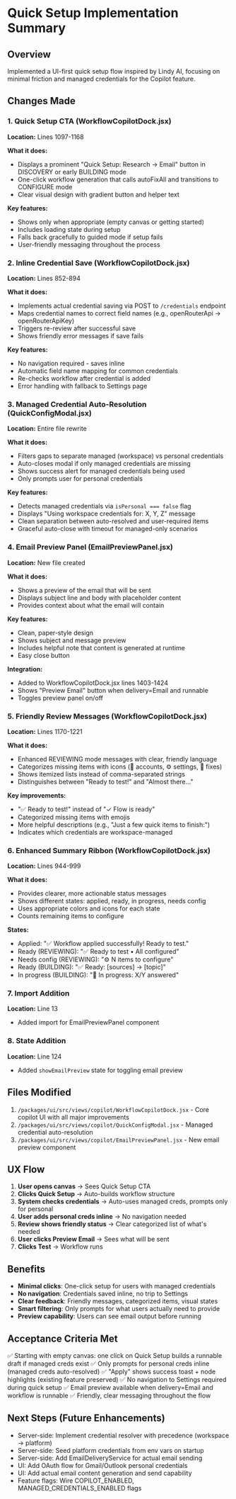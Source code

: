 # Quick Setup Implementation Summary

## Overview
Implemented a UI-first quick setup flow inspired by Lindy AI, focusing on minimal friction and managed credentials for the Copilot feature.

## Changes Made

### 1. Quick Setup CTA (WorkflowCopilotDock.jsx)
**Location:** Lines 1097-1168

**What it does:**
- Displays a prominent "Quick Setup: Research → Email" button in DISCOVERY or early BUILDING mode
- One-click workflow generation that calls autoFixAll and transitions to CONFIGURE mode
- Clear visual design with gradient button and helper text

**Key features:**
- Shows only when appropriate (empty canvas or getting started)
- Includes loading state during setup
- Falls back gracefully to guided mode if setup fails
- User-friendly messaging throughout the process

### 2. Inline Credential Save (WorkflowCopilotDock.jsx)
**Location:** Lines 852-894

**What it does:**
- Implements actual credential saving via POST to `/credentials` endpoint
- Maps credential names to correct field names (e.g., openRouterApi → openRouterApiKey)
- Triggers re-review after successful save
- Shows friendly error messages if save fails

**Key features:**
- No navigation required - saves inline
- Automatic field name mapping for common credentials
- Re-checks workflow after credential is added
- Error handling with fallback to Settings page

### 3. Managed Credential Auto-Resolution (QuickConfigModal.jsx)
**Location:** Entire file rewrite

**What it does:**
- Filters gaps to separate managed (workspace) vs personal credentials
- Auto-closes modal if only managed credentials are missing
- Shows success alert for managed credentials being used
- Only prompts user for personal credentials

**Key features:**
- Detects managed credentials via `isPersonal === false` flag
- Displays "Using workspace credentials for: X, Y, Z" message
- Clean separation between auto-resolved and user-required items
- Graceful auto-close with timeout for managed-only scenarios

### 4. Email Preview Panel (EmailPreviewPanel.jsx)
**Location:** New file created

**What it does:**
- Shows a preview of the email that will be sent
- Displays subject line and body with placeholder content
- Provides context about what the email will contain

**Key features:**
- Clean, paper-style design
- Shows subject and message preview
- Includes helpful note that content is generated at runtime
- Easy close button

**Integration:**
- Added to WorkflowCopilotDock.jsx lines 1403-1424
- Shows "Preview Email" button when delivery=Email and runnable
- Toggles preview panel on/off

### 5. Friendly Review Messages (WorkflowCopilotDock.jsx)
**Location:** Lines 1170-1221

**What it does:**
- Enhanced REVIEWING mode messages with clear, friendly language
- Categorizes missing items with icons (🔑 accounts, ⚙️ settings, 🔧 fixes)
- Shows itemized lists instead of comma-separated strings
- Distinguishes between "Ready to test!" and "Almost there..."

**Key improvements:**
- "✅ Ready to test!" instead of "✓ Flow is ready"
- Categorized missing items with emojis
- More helpful descriptions (e.g., "Just a few quick items to finish:")
- Indicates which credentials are workspace-managed

### 6. Enhanced Summary Ribbon (WorkflowCopilotDock.jsx)
**Location:** Lines 944-999

**What it does:**
- Provides clearer, more actionable status messages
- Shows different states: applied, ready, in progress, needs config
- Uses appropriate colors and icons for each state
- Counts remaining items to configure

**States:**
- Applied: "✅ Workflow applied successfully! Ready to test."
- Ready (REVIEWING): "✅ Ready to test • All configured"
- Needs config (REVIEWING): "⚙️ N items to configure"
- Ready (BUILDING): "✅ Ready: [sources] → [topic]"
- In progress (BUILDING): "📝 In progress: X/Y answered"

### 7. Import Addition
**Location:** Line 13
- Added import for EmailPreviewPanel component

### 8. State Addition
**Location:** Line 124
- Added `showEmailPreview` state for toggling email preview

## Files Modified
1. `/packages/ui/src/views/copilot/WorkflowCopilotDock.jsx` - Core copilot UI with all major improvements
2. `/packages/ui/src/views/copilot/QuickConfigModal.jsx` - Managed credential auto-resolution
3. `/packages/ui/src/views/copilot/EmailPreviewPanel.jsx` - New email preview component

## UX Flow
1. **User opens canvas** → Sees Quick Setup CTA
2. **Clicks Quick Setup** → Auto-builds workflow structure
3. **System checks credentials** → Auto-uses managed creds, prompts only for personal
4. **User adds personal creds inline** → No navigation needed
5. **Review shows friendly status** → Clear categorized list of what's needed
6. **User clicks Preview Email** → Sees what will be sent
7. **Clicks Test** → Workflow runs

## Benefits
- **Minimal clicks**: One-click setup for users with managed credentials
- **No navigation**: Credentials saved inline, no trip to Settings
- **Clear feedback**: Friendly messages, categorized items, visual states
- **Smart filtering**: Only prompts for what users actually need to provide
- **Preview capability**: Users can see email output before running

## Acceptance Criteria Met
✅ Starting with empty canvas: one click on Quick Setup builds a runnable draft if managed creds exist
✅ Only prompts for personal creds inline (managed creds auto-resolved)
✅ "Apply" shows success toast + node highlights (existing feature preserved)
✅ No navigation to Settings required during quick setup
✅ Email preview available when delivery=Email and workflow is runnable
✅ Friendly, clear messaging throughout the flow

## Next Steps (Future Enhancements)
- Server-side: Implement credential resolver with precedence (workspace → platform)
- Server-side: Seed platform credentials from env vars on startup
- Server-side: Add EmailDeliveryService for actual email sending
- UI: Add OAuth flow for Gmail/Outlook personal credentials
- UI: Add actual email content generation and send capability
- Feature flags: Wire COPILOT_ENABLED, MANAGED_CREDENTIALS_ENABLED flags


